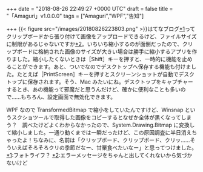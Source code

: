
+++
date = "2018-08-26 22:49:27 +0000 UTC"
draft = false
title = "「Amaguri」v1.0.0.0"
tags = ["Amaguri","WPF","告知"]

+++
{{< figure src="/images/20180826223803.png"  >}}はてなブログ<a href="#f-6aee8d1c" name="fn-6aee8d1c" title="フォトライフ？">*1</a>ってクリップボードから張り付けて画像をアップロードできるけど、ファイルサイズに制限があるじゃないですか<a href="#f-f12fe5a9" name="fn-f12fe5a9" title="エラーメッセージをちゃんと出してくれないから気づかないけど">*2</a>。いちいち縮小するのが面倒だったので、クリップボードに格納された画像のサイズが大きい場合は勝手に縮小するアプリを作りました。縮小したくないときは［Shift］キーを押すと、一時的に機能を止めることができます。あと、ついでなのでデスクトップへ保存する機能も付けました。たとえば［PrintScreen］キーを押すとスクリーンショットが自動でデスクトップに保存されます。そう、Mac みたいにね。デスクトップをキャプチャーするとき、あの機能って邪魔だと思うんだけど、確かに便利なことも多いので……もちろん、設定画面で無効化できます。
<div class="github-card" data-user="daruyanagi/Amaguri/releases/tag" data-repo="v1.0.0.0" data-width="400" data-height="" data-theme="default"></div>
<script src="https://cdn.jsdelivr.net/github-cards/latest/widget.js"></script>
WPF なので TransformedBitmap で縮小をしていたんですけど、Winsnap というスクショツールで取得した画像をコピーするとなぜか全体が黒くなってしまう？　調べたけどよくわからなかったので、System.Drawing.Bitmap に変換して縮小しました。一通り動くまでは一瞬だったけど、この原因調査に半日消えちゃったよ！ちなみに、名前は「クリップボード、クリップボード、クリッ……そういえばそろそろクリの季節だなー、甘栗食べたいなー」と思ってつけました。
<div class="footnote">
<a href="#fn-6aee8d1c" name="f-6aee8d1c" class="footnote-number">*1</a><span class="footnote-delimiter">:</span><span class="footnote-text">フォトライフ？</span>
<a href="#fn-f12fe5a9" name="f-f12fe5a9" class="footnote-number">*2</a><span class="footnote-delimiter">:</span><span class="footnote-text">エラーメッセージをちゃんと出してくれないから気づかないけど</span>
</div>

